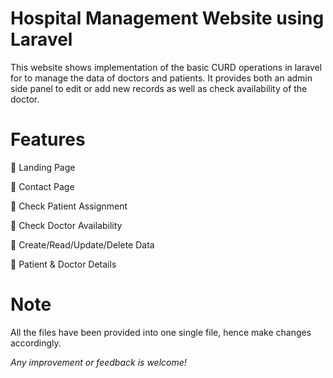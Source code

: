 # Hospital Management Website using Laravel
This website shows implementation of the basic CURD operations in laravel for to manage the data of doctors and patients. It provides both an admin side panel to edit or add new records as well as check availability of the doctor.

# Features
💉 Landing Page

💉 Contact Page

💉 Check Patient Assignment 

💉 Check Doctor Availability

💉 Create/Read/Update/Delete Data

💉 Patient & Doctor Details

# Note
All the files have been provided into one single file, hence make changes accordingly.

*Any improvement or feedback is welcome!*
